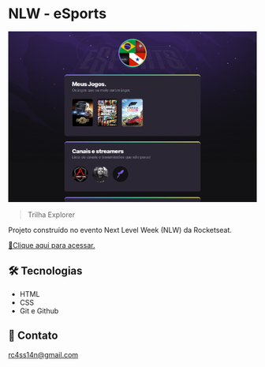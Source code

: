 # NLW - eSports 

![preview](./.github/preview.png)

> Trilha Explorer

Projeto construído no evento Next Level Week (NLW) da Rocketseat.

[🔗Clique aqui para acessar.](https://rc4ss14n.github.io/NLW-eSports-explorer/)
## 🛠 Tecnologias

- HTML
- CSS
- Git e Github

## 📧 Contato

rc4ss14n@gmail.com
